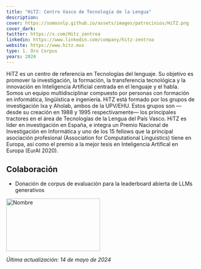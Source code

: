 ```yaml
---
title: "HiTZ: Centro Vasco de Tecnología de la Lengua"
description:
cover: https://somosnlp.github.io/assets/images/patrocinios/HiTZ.png
cover_dark:
twitter: https://x.com/Hitz_zentroa
linkedin: https://www.linkedin.com/company/hitz-zentroa
website: https://www.hitz.eus
type: 1. Oro Corpus
years: 2024
---
```


HiTZ es un centro de referencia en Tecnologías del lenguaje. Su objetivo es promover la investigación, la formación, la transferencia tecnológica y la innovación en Inteligencia Artificial centrada en el lenguaje y el habla. Somos un equipo multidisciplinar compuesto por personas con formación en informática, lingüística e ingeniería. HiTZ está formado por los grupos de investigación Ixa y Aholab, ambos de la UPV/EHU. Estos grupos son —desde su creación en 1988 y 1995 respectivamente— los principales tractores en el área de Tecnologías de la Lengua del País Vasco. HiTZ es líder en investigación en España, e integra un Premio Nacional de Investigación en Informática y uno de los 15 fellows que la principal asociación profesional (Association for Computational Linguistics) tiene en Europa, así como el premio a la mejor tesis en Inteligencia Artifical en Europa (EurAI 2020).

## Colaboración

- Donación de corpus de evaluación para la leaderboard abierta de LLMs generativos

<div class="flex justify-center">
    <img alt="Nombre" width="250" height="140" 
    src="https://somosnlp.github.io/assets/images/patrocinios/HiTZ.png" />
</div>

*Última actualización: 14 de mayo de 2024*
